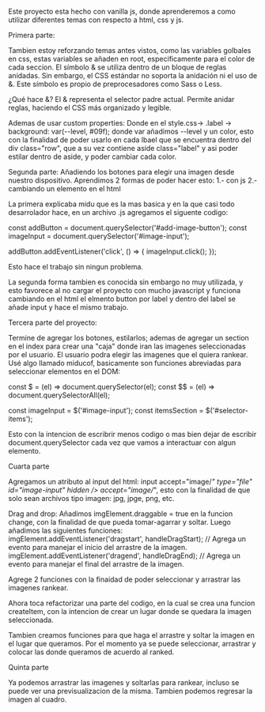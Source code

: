 Este proyecto esta hecho con vanilla js, donde aprenderemos a como utilizar diferentes temas con respecto a html, css y js.

Primera parte:

Tambien estoy reforzando temas antes vistos, como las variables golbales en css, estas variables se añaden en root, especificamente para el color de cada seccion.
El símbolo & se utiliza dentro de un bloque de reglas anidadas. Sin embargo, el CSS estándar no soporta la anidación ni el uso de &. Este símbolo es propio de preprocesadores como Sass o Less.

¿Qué hace &?
El & representa el selector padre actual.
Permite anidar reglas, haciendo el CSS más organizado y legible.

Ademas de usar custom properties:
Donde en el style.css-> .label -> background: var(--level, #09f); donde var añadimos --level y un color, esto con la finalidad de poder usarlo en cada lbael que se encuentra dentro del div class="row",
que a su vez contiene aside class="label" y asi poder estilar dentro de aside, y poder cambiar cada color.

Segunda parte:
Añadiendo los botones para elegir una imagen desde nuestro dispositivo.
Aprendimos 2 formas de poder hacer esto:
1.- con js
2.- cambiando un elemento en el html

La primera explicaba midu que es la mas basica y en la que casi todo desarrolador hace, en un archivo .js agregamos el siguente codigo:

const addButton = document.querySelector('#add-image-button');
const imageInput = document.querySelector('#image-input');

addButton.addEventListener('click', () => {
imageInput.click();
});

Esto hace el trabajo sin ningun problema.

La segunda forma tambien es conocida sin embargo no muy utilizada, y esto favorece al no cargar el proyecto con mucho javascript y funciona cambiando en el html el elmento button por label y dentro del label se añade input y hace el mismo trabajo.

Tercera parte del proyecto:

Termine de agregar los botones, estilarlos; ademas de agregar un section en el index para crear una "caja" donde iran las imagenes seleccionadas por el usuario.
El usuario podra elegir las imagenes que el quiera rankear.
Usé algo llamado miducof, basicamente son funciones abreviadas para seleccionar elementos en el DOM:

const $ = (el) => document.querySelector(el);
const $$ = (el) => document.querySelectorAll(el);

const imageInput = $('#image-input');
const itemsSection = $('#selector-items');

Esto con la intencion de escribrir menos codigo o mas bien dejar de escribir document.querySelector cada vez que vamos a interactuar con algun elemento.

Cuarta parte

Agregamos un atributo al input del html:
input accept="image/_" type="file" id="image-input" hidden />
accept="image/_", esto con la finalidad de que solo sean archivos tipo imagen: jpg, jpge, png, etc.

Drag and drop:
Añadimos imgElement.draggable = true en la funcion change, con la finalidad de que pueda tomar-agarrar y soltar.
Luego añadimos las siguientes funciones:
imgElement.addEventListener('dragstart', handleDragStart); // Agrega un evento para manejar el inicio del arrastre de la imagen.
imgElement.addEventListener('dragend', handleDragEnd); // Agrega un evento para manejar el final del arrastre de la imagen.

Agrege 2 funciones con la finaidad de poder seleccionar y arrastrar las imagenes rankear.

Ahora toca refactorizar una parte del codigo, en la cual se crea una funcion createItem, con la intencion de crear un lugar donde se quedara la imagen seleccionada.

Tambien creamos funciones para que haga el arrastre y soltar la imagen en el lugar que queramos.
Por el momento ya se puede seleccionar, arrastrar y colocar las donde queramos de acuerdo al ranked.

Quinta parte

Ya podemos arrastrar las imagenes y soltarlas para rankear, incluso se puede ver una previsualizacion de la misma.
Tambien podemos regresar la imagen al cuadro.
